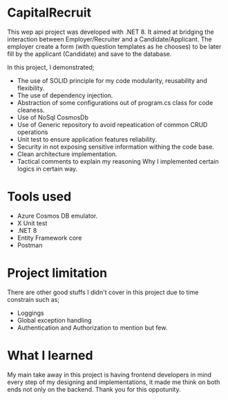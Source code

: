# CapitalRecruit

This wep api project was developed with .NET 8. It aimed at bridging the interaction between Employer/Recruiter and a Candidate/Applicant.
The employer create a form (with question templates as he chooses) to be later fill by the applicant (Candidate) and save to the database.

In this project, I demonstrated;
- The use of SOLID principle for my code modularity, reusability and flexibility.
- The use of dependency injection.
- Abstraction of some configurations out of program.cs class for code cleaness.
- Use of NoSql CosmosDb
- Use of Generic repository to avoid repeatication of common CRUD operations
- Unit test to ensure application features reliability.
- Security in not exposing sensitive information withing the code base.
- Clean architecture implementation.
- Tactical comments to explain my reasoning Why I implemented certain logics in certain way.

# Tools used
- Azure Cosmos DB emulator.
- X Unit test
- .NET 8
- Entity Framework core
- Postman

# Project limitation
There are other good stuffs I didn't cover in this project due to time constrain such as;
- Loggings
- Global exception handling
- Authentication and Authorization to mention but few.
  
# What I learned
My main take away in this project is having frontend developers in mind every step of my designing and implementations, it made me think on both ends not only on the backend. 
Thank you for this oppotunity.
